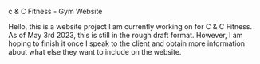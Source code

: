 c & C Fitness - Gym Website

Hello, this is a website project I am currently working on for C & C Fitness. As of May 3rd 2023, this is still in the rough draft format. However, I am hoping to finish it once I speak to the client and obtain more information about what else they want to include on the website.

